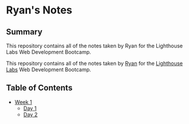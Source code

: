 # Ryan's Notes

## Summary

This repository contains all of the notes taken by Ryan for the Lighthouse Labs Web Development Bootcamp.

This repository contains all of the notes taken by [Ryan](https://github.com/GardRyan) for the [Lighthouse Labs]( https://www.lighthouselabs.ca/) Web Development Bootcamp.

## Table of Contents

* [Week 1](/Week_1)
  * [Day 1](/Day_1)
  * [Day 2](/Day_2)
  
